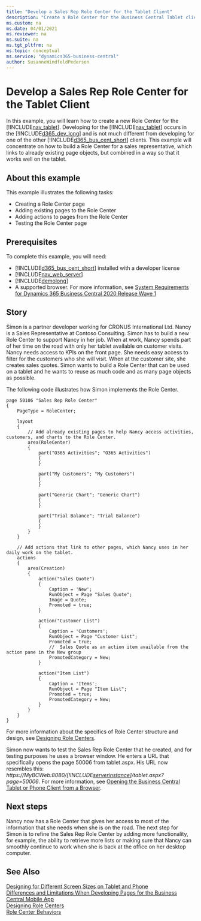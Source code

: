 ```yaml
---
title: "Develop a Sales Rep Role Center for the Tablet Client"
description: "Create a Role Center for the Business Central Tablet client for a sales representative."
ms.custom: na
ms.date: 04/01/2021
ms.reviewer: na
ms.suite: na
ms.tgt_pltfrm: na
ms.topic: conceptual
ms.service: "dynamics365-business-central"
author: SusanneWindfeldPedersen
---
```


# Develop a Sales Rep Role Center for the Tablet Client

In this example, you will learn how to create a new Role Center for the [!INCLUDE[nav_tablet](includes/nav_tablet_md.md)]. Developing for the [!INCLUDE[nav_tablet](includes/nav_tablet_md.md)] occurs in the [!INCLUDE[d365_dev_long](includes/d365_dev_long_md.md)] and is not much different from developing for one of the other [!INCLUDE[d365_bus_cent_short](includes/d365_bus_cent_short_md.md)] clients. This example will concentrate on how to build a Role Center for a sales representative, which links to already existing page objects, but combined in a way so that it works well on the tablet.  

## About this example 
 This example illustrates the following tasks:  

-   Creating a Role Center page  
-   Adding existing pages to the Role Center
-   Adding actions to pages from the Role Center
-   Testing the Role Center page

## Prerequisites  
 To complete this example, you will need:  

-   [!INCLUDE[d365_bus_cent_short](includes/d365_bus_cent_short_md.md)] installed with a developer license  
-   [!INCLUDE[nav_web_server](includes/nav_web_server_md.md)]  
-   [!INCLUDE[demolong](includes/demolong_md.md)]  
-   A supported browser. For more information, see [System Requirements for Dynamics 365 Business Central 2020 Release Wave 1](../deployment/system-requirement-business-central-v16.md)  

## Story  
Simon is a partner developer working for CRONUS International Ltd. Nancy is a Sales Representative at Contoso Consulting. Simon has to build a new Role Center to support Nancy in her job. When at work, Nancy spends part of her time on the road with only her tablet available on customer visits. Nancy needs access to KPIs on the front page. She needs easy access to filter for the customers who she will visit. When at the customer site, she creates sales quotes. Simon wants to build a Role Center that can be used on a tablet and he wants to reuse as much code and as many page objects as possible.  

The following code illustrates how Simon implements the Role Center.

```AL
page 50106 "Sales Rep Role Center"
{
    PageType = RoleCenter;

    layout
    {
        // Add already existing pages to help Nancy access activities, customers, and charts to the Role Center.
        area(RoleCenter)
        {
            part("O365 Activities"; "O365 Activities")
            {
            }

            part("My Customers"; "My Customers")
            {
            }

            part("Generic Chart"; "Generic Chart")
            {
            }

            part("Trial Balance"; "Trial Balance")
            {
            }
        }
    }

    // Add actions that link to other pages, which Nancy uses in her daily work on the tablet.
    actions
    {
        area(Creation)
        {
            action("Sales Quote")
            {
                Caption = 'New';
                RunObject = Page "Sales Quote";
                Image = Quote;
                Promoted = true;
            }

            action("Customer List")
            {
                Caption = 'Customers';
                RunObject = Page "Customer List";
                Promoted = true;
                //  Sales Quote as an action item available from the action pane in the New group
                PromotedCategory = New;
            }

            action("Item List")
            {
                Caption = 'Items';
                RunObject = Page "Item List";
                Promoted = true;
                PromotedCategory = New;
            }
        }
    }
}
```  

For more information about the specifics of Role Center structure and design, see [Designing Role Centers](devenv-designing-role-centers.md).

Simon now wants to test the Sales Rep Role Center that he created, and for testing purposes he uses a browser window. He enters a URL that specifically opens the page 50006 from tablet.aspx. His URL now resembles this: *https://MyBCWeb:8080/[!INCLUDE[serverinstance](includes/serverinstance.md)]/tablet.aspx?page=50006*. For more information, see [Opening the Business Central Tablet or Phone Client from a Browser](devenv-Opening-Business-Central-Tablet-or-Phone-Client-from-Browser.md).  

## Next steps  
Nancy now has a Role Center that gives her access to most of the information that she needs when she is on the road. The next step for Simon is to refine the Sales Rep Role Center by adding more functionality, for example, the ability to retrieve more lists or making sure that Nancy can smoothly continue to work when she is back at the office on her desktop computer.  

## See Also  
 [Designing for Different Screen Sizes on Tablet and Phone](devenv-Designing-Different-Screen-Sizes-Tablet-and-Phone.md)   
 [Differences and Limitations When Developing Pages for the Business Central Mobile App](devenv-Differences-and-Limitations-Developing-Pages-business-central-Mobile-App.md)   
 [Designing Role Centers](devenv-designing-role-centers.md)  
 [Role Center Behaviors](devenv-role-center-behaviors.md)   
